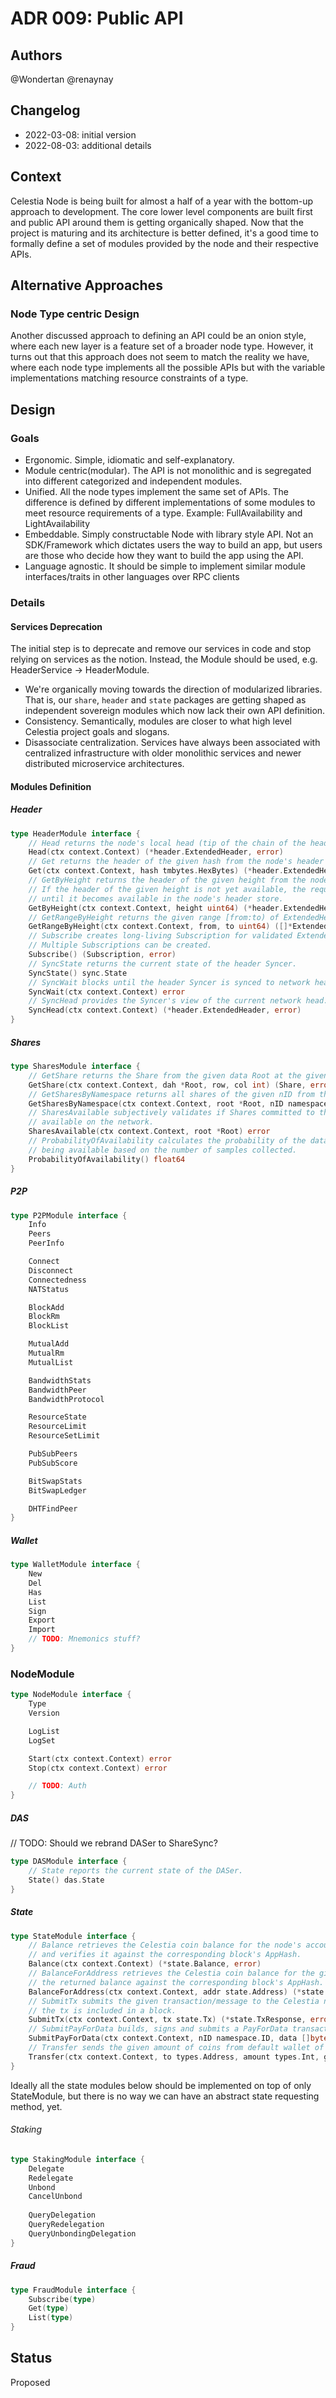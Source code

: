 # ADR 009: Public API

## Authors
@Wondertan @renaynay

## Changelog

- 2022-03-08: initial version
- 2022-08-03: additional details

## Context

Celestia Node is being built for almost a half of a year with the bottom-up approach to development. The core lower 
level components are built first and public API around them is getting organically shaped. Now that the project is 
maturing and its architecture is better defined, it's a good time to formally define a set of modules provided by the 
node and their respective APIs.

## Alternative Approaches

### Node Type centric Design
Another discussed approach to defining an API could be an onion style, where each new layer is a feature set of a broader
node type. However, it turns out that this approach does not seem to match the reality we have, where each node type
implements all the possible APIs but with the variable implementations matching resource constraints of a type.

## Design

### Goals
* Ergonomic. Simple, idiomatic and self-explanatory.
* Module centric(modular). The API is not monolithic and is segregated into different categorized and independent modules.
* Unified. All the node types implement the same set of APIs. The difference is defined by different implementations of
some modules to meet resource requirements of a type. Example: FullAvailability and LightAvailability
* Embeddable. Simply constructable Node with library style API. Not an SDK/Framework which dictates users the way to build
an app, but users are those who decide how they want to build the app using the API.
* Language agnostic. It should be simple to implement similar module interfaces/traits in other languages over RPC clients

### Details
#### Services Deprecation
The initial step is to deprecate and remove our services in code and stop relying on services as the notion. Instead, 
the Module should be used, e.g. HeaderService -> HeaderModule.

* We're organically moving towards the direction of modularized libraries. That is, our `share`, `header` and `state`
packages are getting shaped as independent sovereign modules which now lack their own API definition. 
* Consistency. Semantically, modules are closer to what high level Celestia project goals and slogans.
* Disassociate centralization. Services have always been associated with centralized infrastructure with older 
monolithic services and newer distributed microservice architectures. 

#### Modules Definition

##### Header
```go
type HeaderModule interface {
	// Head returns the node's local head (tip of the chain of the header store).
    Head(ctx context.Context) (*header.ExtendedHeader, error)
	// Get returns the header of the given hash from the node's header store.
    Get(ctx context.Context, hash tmbytes.HexBytes) (*header.ExtendedHeader, error)
	// GetByHeight returns the header of the given height from the node's header store.
	// If the header of the given height is not yet available, the request will hang
	// until it becomes available in the node's header store.
    GetByHeight(ctx context.Context, height uint64) (*header.ExtendedHeader, error)
    // GetRangeByHeight returns the given range [from:to) of ExtendedHeaders.
    GetRangeByHeight(ctx context.Context, from, to uint64) ([]*ExtendedHeader, error)
    // Subscribe creates long-living Subscription for validated ExtendedHeaders.
    // Multiple Subscriptions can be created.
    Subscribe() (Subscription, error)    
	// SyncState returns the current state of the header Syncer. 
	SyncState() sync.State
	// SyncWait blocks until the header Syncer is synced to network head. 
    SyncWait(ctx context.Context) error
	// SyncHead provides the Syncer's view of the current network head.
	SyncHead(ctx context.Context) (*header.ExtendedHeader, error)
}
```

##### Shares
```go
type SharesModule interface {
	// GetShare returns the Share from the given data Root at the given row/col coordinates.
	GetShare(ctx context.Context, dah *Root, row, col int) (Share, error)
	// GetSharesByNamespace returns all shares of the given nID from the given data Root.
    GetSharesByNamespace(ctx context.Context, root *Root, nID namespace.ID) ([]Share, error)
    // SharesAvailable subjectively validates if Shares committed to the given data Root are 
	// available on the network. 
    SharesAvailable(ctx context.Context, root *Root) error
    // ProbabilityOfAvailability calculates the probability of the data square
    // being available based on the number of samples collected.
    ProbabilityOfAvailability() float64
}
```

##### P2P
```go
type P2PModule interface {
    Info
    Peers
    PeerInfo

    Connect
    Disconnect
    Connectedness
    NATStatus

    BlockAdd
    BlockRm
    BlockList

    MutualAdd
    MutualRm
    MutualList

    BandwidthStats
    BandwidthPeer
    BandwidthProtocol

    ResourceState
    ResourceLimit
    ResourceSetLimit

    PubSubPeers
    PubSubScore

    BitSwapStats
    BitSwapLedger

    DHTFindPeer
}
```

##### Wallet
```go
type WalletModule interface {
    New
    Del
    Has
    List
    Sign
    Export
    Import
    // TODO: Mnemonics stuff?
}
```

### NodeModule
```go
type NodeModule interface {
    Type
    Version

    LogList
    LogSet

	Start(ctx context.Context) error
	Stop(ctx context.Context) error

    // TODO: Auth
}
```

##### DAS
// TODO: Should we rebrand DASer to ShareSync?
```go
type DASModule interface {
	// State reports the current state of the DASer.
    State() das.State
}
```

##### State
```go
type StateModule interface {
    // Balance retrieves the Celestia coin balance for the node's account/signer
    // and verifies it against the corresponding block's AppHash.
    Balance(ctx context.Context) (*state.Balance, error)
    // BalanceForAddress retrieves the Celestia coin balance for the given address and verifies
    // the returned balance against the corresponding block's AppHash.
    BalanceForAddress(ctx context.Context, addr state.Address) (*state.Balance, error)
    // SubmitTx submits the given transaction/message to the Celestia network and blocks until 
	// the tx is included in a block.
    SubmitTx(ctx context.Context, tx state.Tx) (*state.TxResponse, error)
    // SubmitPayForData builds, signs and submits a PayForData transaction.
    SubmitPayForData(ctx context.Context, nID namespace.ID, data []byte, gasLim uint64) (*state.TxResponse, error)
    // Transfer sends the given amount of coins from default wallet of the node to the given account address.
    Transfer(ctx context.Context, to types.Address, amount types.Int, gasLimit uint64) (*state.TxResponse, error)
}
```

Ideally all the state modules below should be implemented on top of only StateModule, but there is no way we can have
an abstract state requesting method, yet.

###### Staking
```go
type StakingModule interface {
    Delegate
    Redelegate
    Unbond
	CancelUnbond
	
    QueryDelegation	
	QueryRedelegation
	QueryUnbondingDelegation
}
```

##### Fraud
```go
type FraudModule interface {
    Subscribe(type)
	Get(type)
    List(type)
}
```

## Status

Proposed
